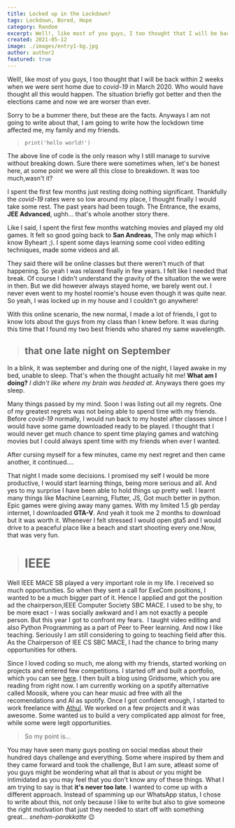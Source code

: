 ```yaml
---
title: Locked up in the Lockdown?
tags: Lockdown, Bored, Hope
category: Random
excerpt: Well!, like most of you guys, I too thought that I will be back within 2 weeks when we were sent home due to covid in March 2020.Like you....
created: 2021-05-12
image: ./images/entry1-bg.jpg
author: author2
featured: true
---
```


Well!, like most of you guys, I too thought that I will be back within 2 weeks when we were sent home due to *covid-19* in March 2020. Who would have thought all this would happen. The situation briefly got better and then the elections came and now we are worser than ever.


Sorry to be a bummer there, but these are the facts. Anyways I am not going to write about that, I am going to write how the lockdown time affected me, my family and my friends.



> `print('hello world!')` 



The above line of code is the only reason why I still manage to survive without breaking down. Sure there were sometimes when, let's be honest here, at some point we were all this close to breakdown. It was too much,wasn't it?


I spent the first few months just resting doing nothing significant. Thankfully the *covid-19* rates were so low around my place, I thought finally I would take some rest. The past years had been tough. The Entrance, the exams, **JEE Advanced**, ughh... that's whole another story there.


Like I said, I spent the first few months watching movies and played my old games. It felt so good going back to **San Andreas**, The only map which I know Byheart ;). I spent some days learning some cool video editing techniques, made some videos and all.


They said there will be online classes but there weren't much of that happening. So yeah I was relaxed finally in few years.
I felt like I needed that break. Of course I didn't understand the gravity of the situation the we were in then. But we did however always stayed home, we barely went out. I never even went to my hostel roomie's house even though it was quite near. So yeah, I was locked up in my house and I couldn't go anywhere!


 With this online scenario, the new normal, I made a lot of friends, I got to know lots about the guys from my class than I knew before. It was during this time that I found my two best friends who shared my same wavelength. 


> ## that one late night on September


In a blink, it was september and during one of the night, I layed awake in my bed, unable to sleep. That's when the thought actually hit me! **What am I doing?** *I didn't like where my brain was headed at*. Anyways there goes my sleep. 


Many things passed by my mind. Soon I was listing out all my regrets. One of my greatest regrets was not being able to spend time with my friends. Before *covid-19* normally, I would run back to my hostel after classes since I would have some game downloaded ready to be played. I thought that I would never get much chance to spent time playing games and watching movies but I could always spent time with my friends when ever I wanted. 


After cursing myself for a few minutes, came my next regret and then came another, it continued....

That night I made some decisions. I promised my self I would be more productive, I would start learning things, being more serious and all.
And yes to my surprise I have been able to hold things up pretty well. I learnt many things like Machine Learning, Flutter, JS, Got much better in python. Epic games were giving away many games. With my limited 1.5 gb perday internet, I downloaded **GTA-V**. And yeah it took me 2 months to download but it was worth it. Whenever I felt stressed I would open gta5 and I would drive to a peaceful place like a beach and start shooting every one.Now, that was very fun.


> # IEEE 


Well IEEE MACE SB played a very important role in my life. I received so much opportunities. So when they sent a call for ExeCom positions, I wanted to be a much bigger part of it. Hence I applied and got the position ad the chairperson,IEEE Computer Society SBC MACE. I used to be shy, to be more exact - I was socially awkward and I am not exactly a people person. But this year I got to confront my fears.  I taught video editing and also Python Programming as a part of Peer to Peer learning. And now I like teaching. Seriously I am still considering to going to teaching field after this. As the Chairperson of IEE CS SBC MACE, I had the chance to bring many opportunities for others. 



Since I loved coding so much, me along with my friends, started working on projects and entered few competitions. I started off and built a portfolio, which you can see [here](https://kiransbaliga.me). I then built a blog using Gridsome, which you are reading from right now. I am currently working on a spotify alternative called Moosik, where you can hear music ad free with all the recomendations and AI as spotify. Once I got confident enough, I started to work freelance with [Athul](https:athuljohn). We worked on a few projects and it was awesome. Some wanted us to build a very complicated app almost for free, while some were legit opportunities.


>So my point is...

You may have seen many guys posting on social medias about their hundred days challenge and everything. Some where inspired by them and they came forward and took the challenge, But I am sure, atleast some of you guys might be wondering what all that is about or you might be intimidated as you may feel that you don't know any of these things. What I am trying to say is that **it's never too late**. I wanted to come up with a different approach. Instead of spamming up our WhatsApp status, I chose to write about this, not only because I like to write but also to give someone the right motivation that just they needed to start off with something great... *sneham-parakkatte* 😉
